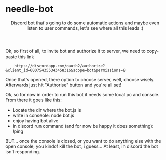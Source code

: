 # needle-bot
<header>Discord bot that's going to do some automatic actions and maybe even listen to user commands, let's see where all this leads :)</header>

<p>Ok, so first of all, to invite bot and authorize it to server, we need to copy-paste this link</p>

        https://discordapp.com/oauth2/authorize?&client_id=600754355343458316&scope=bot&permissions=8
        
<p>Once that's opened, there option to choose server, well, choose wisely. Afterwards just hit "Authorise" button and you're all set!</p>


<span>Ok, so for now in order to run this bot it needs some local pc and console. From there it goes like this:</span>
<ul>
    <li>Locate the dir where the bot.js is</li>
    <li>write in conseole: node bot.js</li>
    <li>enjoy having bot alive</li>
    <li>in discord run command (and for now be happy it does something): !ping</li>
</ul>
    
<p>BUT... once the console is closed, or you want to do anything else with the open console, you kindof kill the bot, i guess... At least, in discord the bot isn't responding.</p>